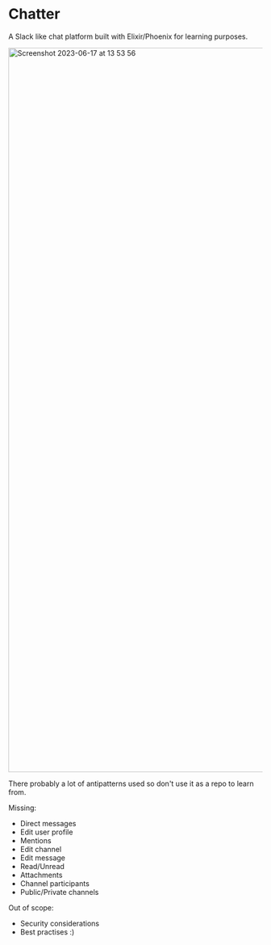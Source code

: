 # Chatter

A Slack like chat platform built with Elixir/Phoenix for learning purposes. 

<img width="1435" alt="Screenshot 2023-06-17 at 13 53 56" src="https://github.com/sstefoss/chatter/assets/912232/258f27d9-d7ce-43d0-a71f-8fef9cb043c9">

There probably a lot of antipatterns used so don't use it as a repo to learn from.

Missing:
- Direct messages
- Edit user profile
- Mentions
- Edit channel
- Edit message
- Read/Unread
- Attachments
- Channel participants
- Public/Private channels

Out of scope:
- Security considerations
- Best practises :)

